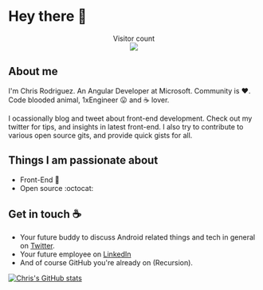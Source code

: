 
# Hey there :wave:

<p align="center"> 
  Visitor count<br>
  <img src="https://profile-counter.glitch.me/chriseugenerodriguez/count.svg" />
</p>

## About me

I'm Chris Rodriguez. An Angular Developer at Microsoft. Community is :heart:. Code blooded animal, 1xEngineer :stuck_out_tongue: and :coffee: lover. 

I ocassionally blog and tweet about front-end development. Check out my twitter for tips, and insights in latest front-end. I also try to contribute to various open source gits, and provide quick gists for all.


## Things I am passionate about

- Front-End :robot:
- Open source :octocat:

## Get in touch :coffee:

- Your future buddy to discuss Android related things and tech in general on [Twitter](https://twitter.com/ChrisRo51264893).
- Your future employee on [LinkedIn](https://www.linkedin.com/in/christophererodriguez/)
- And of course GitHub you're already on (Recursion).


[![Chris's GitHub stats](https://github-readme-stats.vercel.app/api?username=chriseugenerodriguez)](https://github.com/chriseugenerodriguez/github-readme-stats)